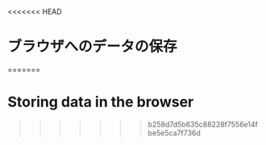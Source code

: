 
<<<<<<< HEAD
# ブラウザへのデータの保存
=======
# Storing data in the browser
>>>>>>> b258d7d5b635c88228f7556e14fbe5e5ca7f736d
